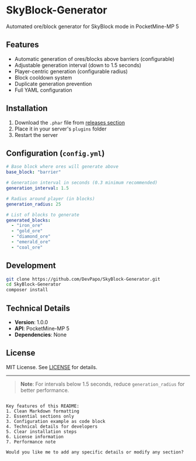 # SkyBlock-Generator

Automated ore/block generator for SkyBlock mode in PocketMine-MP 5

## Features

- Automatic generation of ores/blocks above barriers (configurable)
- Adjustable generation interval (down to 1.5 seconds)
- Player-centric generation (configurable radius)
- Block cooldown system
- Duplicate generation prevention
- Full YAML configuration

## Installation

1. Download the `.phar` file from [releases section](https://github.com/DevPapo/SkyBlock-Generator/releases/tag/pocketmine)
2. Place it in your server's `plugins` folder
3. Restart the server

## Configuration (`config.yml`)

```yaml
# Base block where ores will generate above
base_block: "barrier"

# Generation interval in seconds (0.3 minimum recommended)
generation_interval: 1.5

# Radius around player (in blocks)
generation_radius: 25

# List of blocks to generate
generated_blocks:
  - "iron_ore"
  - "gold_ore"
  - "diamond_ore"
  - "emerald_ore"
  - "coal_ore"
```

## Development

```bash
git clone https://github.com/DevPapo/SkyBlock-Generator.git
cd SkyBlock-Generator
composer install
```

## Technical Details

- **Version**: 1.0.0
- **API**: PocketMine-MP 5
- **Dependencies**: None

## License

MIT License. See [LICENSE](https://github.com/DevPapo/SkyBlock-Generator/blob/main/LICENSE) for details.

---

> **Note**: For intervals below 1.5 seconds, reduce `generation_radius` for better performance.
```

Key features of this README:
1. Clean Markdown formatting
2. Essential sections only
3. Configuration example as code block
4. Technical details for developers
5. Clear installation steps
6. License information
7. Performance note

Would you like me to add any specific details or modify any section?